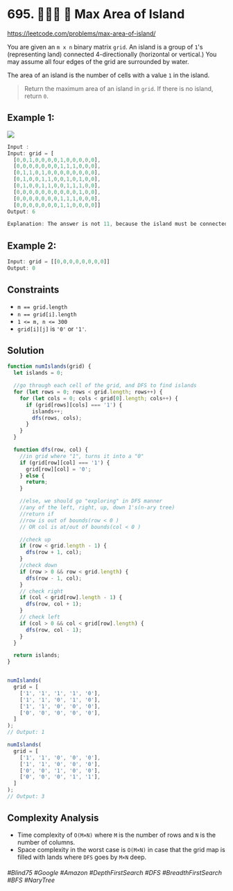 # 695. 👩🏽‍🦯 🌴 Max Area of Island
https://leetcode.com/problems/max-area-of-island/

You are given an `m x n` binary matrix `grid`. An island is a group of `1`'s (representing land) connected 4-directionally (horizontal or vertical.) You may assume all four edges of the grid are surrounded by water.

The area of an island is the number of cells with a value `1` in the island.

> Return the maximum area of an island in `grid`. If there is no island, return `0`.

 
## Example 1:
![](https://assets.leetcode.com/uploads/2021/05/01/maxarea1-grid.jpg)
````js
Input :
Input: grid = [
  [0,0,1,0,0,0,0,1,0,0,0,0,0],
  [0,0,0,0,0,0,0,1,1,1,0,0,0],
  [0,1,1,0,1,0,0,0,0,0,0,0,0],
  [0,1,0,0,1,1,0,0,1,0,1,0,0],
  [0,1,0,0,1,1,0,0,1,1,1,0,0],
  [0,0,0,0,0,0,0,0,0,0,1,0,0],
  [0,0,0,0,0,0,0,1,1,1,0,0,0],
  [0,0,0,0,0,0,0,1,1,0,0,0,0]]
Output: 6

Explanation: The answer is not 11, because the island must be connected 4-directionally.
````
## Example 2:
````js
Input: grid = [[0,0,0,0,0,0,0,0]]
Output: 0
````

## Constraints

- `m == grid.length`
- `n == grid[i].length`
- `1 <= m, n <= 300`
- `grid[i][j]` is `'0'` or `'1'`.

## Solution
````js
function numIslands(grid) {
  let islands = 0;

  //go through each cell of the grid, and DFS to find islands
  for (let rows = 0; rows < grid.length; rows++) {
    for (let cols = 0; cols < grid[0].length; cols++) {
      if (grid[rows][cols] === '1') {
        islands++;
        dfs(rows, cols);
      }
    }
  }

  function dfs(row, col) {
    //in grid where "1", turns it into a "0"
    if (grid[row][col] === '1') {
      grid[row][col] = '0';
    } else {
      return;
    }

    //else, we should go "exploring" in DFS manner
    //any of the left, right, up, down 1's(n-ary tree)
    //return if
    //row is out of bounds(row < 0 )
    // OR col is at/out of bounds(col < 0 )

    //check up
    if (row < grid.length - 1) {
      dfs(row + 1, col);
    }
    //check down
    if (row > 0 && row < grid.length) {
      dfs(row - 1, col);
    }
    // check right
    if (col < grid[row].length - 1) {
      dfs(row, col + 1);
    }
    // check left
    if (col > 0 && col < grid[row].length) {
      dfs(row, col - 1);
    }
  }

  return islands;
}


numIslands(
  grid = [
    ['1', '1', '1', '1', '0'],
    ['1', '1', '0', '1', '0'],
    ['1', '1', '0', '0', '0'],
    ['0', '0', '0', '0', '0'],
  ]
);
// Output: 1

numIslands(
  grid = [
    ['1', '1', '0', '0', '0'],
    ['1', '1', '0', '0', '0'],
    ['0', '0', '1', '0', '0'],
    ['0', '0', '0', '1', '1'],
  ]
);
// Output: 3

````


## Complexity Analysis
- Time complexity of `O(M×N)` where `M` is the number of rows and `N` is the number of columns.
- Space complexity in the worst case is `O(M×N)` in case that the grid map is filled with lands where `DFS` goes by `M×N` deep.

###### #Blind75 #Google #Amazon #DepthFirstSearch #DFS #BreadthFirstSearch #BFS #NaryTree

